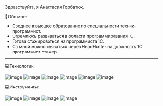Здравствуйте, я Анастасия Горбатюк.

👩Обо мне:
- Среднее и высшее образование по специальности техник-программист.
- Стремлюсь развиваться в области программирования 1С.
- Готова стажироваться на программиста 1С.
- Со мной можно связаться через HeadHunter на должность 1С программист стажер.
 
--- 

💻Технологии:

![image](https://github.com/AnastasiaGorbatyuk/AnastasiaGorbatyuk/assets/155747564/22599b3a-4b31-4930-8829-50a748b31db0)
![image](https://github.com/AnastasiaGorbatyuk/AnastasiaGorbatyuk/assets/155747564/78aa6c44-e8e0-4e66-b478-d7f7fe2422c7)
![image](https://github.com/AnastasiaGorbatyuk/AnastasiaGorbatyuk/assets/155747564/77c14813-3f27-41dc-bfdb-a950294ce936)
![image](https://github.com/AnastasiaGorbatyuk/AnastasiaGorbatyuk/assets/155747564/1cedd727-e23d-4b54-8a87-34412bd6feed)
![image](https://github.com/AnastasiaGorbatyuk/AnastasiaGorbatyuk/assets/155747564/685603b8-7c10-4095-84e1-145c7be81dbd)
![image](https://github.com/AnastasiaGorbatyuk/AnastasiaGorbatyuk/assets/155747564/7e4de25c-78e9-4467-8bff-1346e96f23fd)

💻Инструменты:

![image](https://github.com/AnastasiaGorbatyuk/AnastasiaGorbatyuk/assets/155747564/b97fe1d7-8123-4b55-abde-7cf589945514)
![image](https://github.com/AnastasiaGorbatyuk/AnastasiaGorbatyuk/assets/155747564/ace5fae3-de7f-4691-a40c-6a8b57f19214)
![image](https://github.com/AnastasiaGorbatyuk/AnastasiaGorbatyuk/assets/155747564/30d97573-b0ab-4683-b9df-c0c34182e0f0)
![image](https://github.com/AnastasiaGorbatyuk/AnastasiaGorbatyuk/assets/155747564/83a926e4-b73d-4c3a-b5c1-f19cd63ed455)








